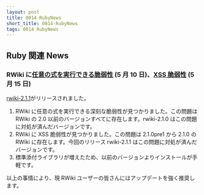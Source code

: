 ```yaml
---
layout: post
title: 0014-RubyNews
short_title: 0014-RubyNews
tags: 0014 RubyNews
---
```



## Ruby 関連 News

### RWiki に[任意の式を実行できる脆弱性](http://blade.nagaokaut.ac.jp/cgi-bin/scat.rb/ruby/ruby-list/42213) (5 月 10 日)、[XSS 脆弱性](http://blade.nagaokaut.ac.jp/cgi-bin/scat.rb/ruby/ruby-list/42218) (5 月 15 日)

[rwiki-2.1.1](http://www2a.biglobe.ne.jp/%7Eseki/ruby/rwiki-2.1.1.tar.gz)がリリースされました。

1. RWiki に任意の式を実行できる深刻な脆弱性が見つかりました。この問題は RWiki の 2.0 以前のバージョンすべてに存在します。rwiki-2.1.0 はこの問題に対処が済んだバージョンです。
1. RWiki に XSS 脆弱性が見つかりました。この問題は 2.1.0pre1 から 2.1.0 の RWiki に存在します。今回のリリース rwiki-2.1.1 はこの問題に対処が済んだバージョンです。
1. 標準添付ライブラリが増えたため、以前のバージョンよりインストールが手軽です。


以上の事情により、現 RWiki ユーザーの皆さんにはアップデートを強く推奨します。


